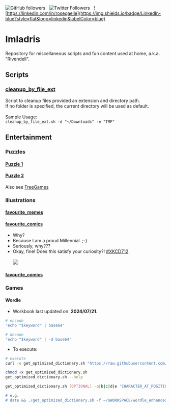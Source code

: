 ![GitHub followers](https://img.shields.io/github/followers/rosegaelle?style=social) &nbsp;
![Twitter Followers](https://img.shields.io/twitter/follow/rosegaelle?style=social)  &nbsp;
![https://linkedin.com/in/rosegaelle](https://img.shields.io/badge/LinkedIn-blue?style=flat&logo=linkedin&labelColor=blue)

# Imladris
Repository for miscellaneous scripts and fun content used at home, a.k.a. "Rivendell".

## Scripts
### [cleanup_by_file_ext](scripts/cleanup_by_file_ext.sh)
Script to cleanup files provided an extension and directory path.<br/>
If no folder is specified, the current directory will be used as default.<br/><br/>
Sample Usage:<br/>
`cleanup_by_file_ext.sh -d "~/Downloads" -e "TMP"`


## Entertainment
### Puzzles
#### [Puzzle 1](puzzles/puzzle_1.py)
<!-- @ToDo: Add description. --> 

#### [Puzzle 2](puzzles/puzzle_2.py)
Also see [FreeGames](http://www.grantjenks.com/docs/freegames/)
<!-- @ToDo: Add description. --> 



### Illustrations
#### [favourite_memes](illustrations/favourite_memes.md)
#### [favourite_comics](illustrations/favourite_comics.md)

- Why?<br/>
- Because I am a proud Millennial. ;-)<br/>
- Seriously, why???<br/>
- Okay, fine! Does <i>this</i> satisfy your curiosity?! [#XKCD712](https://xkcd.com/512)<br/><br/>
![](https://imgs.xkcd.com/comics/alternate_currency.png)

#### [favourite_comics](illustrations/favourite_comics.md)


### Games
#### Wordle
* Workbook last updated on: **2024/07/21**.
```sh
# encode
'echo "$keyword" | base64'

# decode
'echo "$keyword" | -d base64'
```

* To execute:
```sh
# execute
curl -o get_optimized_dictionary.sh "https://raw.githubusercontent.com/rosegaelle/Imladris/main/wordle/get_optimized_dictionary.sh"

chmod +x get_optimized_dictionary.sh
get_optimized_dictionary.sh --help

get_optimized_dictionary.sh [OPTIONAL] -a|b|c|d|e 'CHARACTER_AT_POSITION_1|2|3|4|5' -f 'LOCAL_WORKBOOK_FILEPATH' -i 'LETTERS_TO_INCLUDE' -x 'LETTERS_TO_EXCLUDE

# e.g.
# date && ./get_optimized_dictionary.sh -f ~/$WORKSPACE/wordle_enhanced_workbook.tmp" -x '' -i '' -a '' -b '' -c '' -d '' -e ''
```
